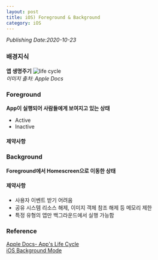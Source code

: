 ```yaml
---
layout: post
title: iOS) Foreground & Background
category: iOS
---
```

*Publishing Date:2020-10-23*

### 배경지식
**앱 생명주기**
![life cycle](https://docs-assets.developer.apple.com/published/61283402a3/024b99c5-4ab6-4ee0-bb41-6e6426ec6a64.png)  
*이미지 출처: Apple Docs*  


### Foreground
**App이 실행되어 사람들에게 보여지고 있는 상태**  
* Active
* Inactive

#### 제약사항


### Background
**Foreground에서 Homescreen으로 이동한 상태**  

#### 제약사항
* 사용자 이벤트 받기 어려움
* 공유 시스템 리소스 해제, 이미지 객체 참조 해제 등 메모리 제한
* 특정 유형의 앱만 백그라운드에서 실행 가능함



### Reference
[Apple Docs- App's Life Cycle](https://developer.apple.com/documentation/uikit/app_and_environment/managing_your_app_s_life_cycle)  
[iOS Background Mode](https://medium.com/cashwalk/ios-background-mode-9bf921f1c55b)

